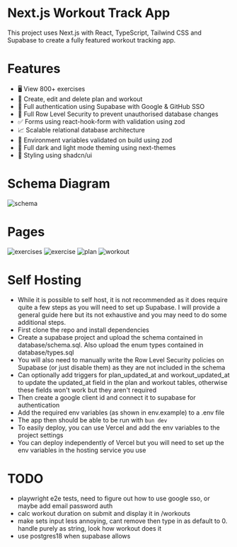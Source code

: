 # Next.js Workout Track App

This project uses Next.js with React, TypeScript, Tailwind CSS and Supabase to create a fully featured workout tracking app.

# Features

- 🖥️ View 800+ exercises
- 📝 Create, edit and delete plan and workout
- 🔑 Full authentication using Supabase with Google & GitHub SSO
- 🔐 Full Row Level Security to prevent unauthorised database changes
- ✅ Forms using react-hook-form with validation using zod
- 📈 Scalable relational database architecture
- 📣 Environment variables validated on build using zod
- 🌙 Full dark and light mode theming using next-themes
- 👾 Styling using shadcn/ui

# Schema Diagram

![schema](https://github.com/user-attachments/assets/a463e272-bc35-4398-9197-7014cb58685b)

# Pages

![exercises](https://github.com/user-attachments/assets/c91b8e2d-da2c-45de-adc4-1540babfa29d)
![exercise](https://github.com/user-attachments/assets/972d639b-24d5-4e54-b580-b4833b9b558d)
![plan](https://github.com/user-attachments/assets/78e94d14-d75b-425f-9c8b-b2b26428079a)
![workout](https://github.com/user-attachments/assets/9b8c2ddb-0ef9-4498-9b11-5ef191d82dc1)

# Self Hosting

- While it is possible to self host, it is not recommended as it does require quite a few steps as you will need to set up Supabase. I will provide a general guide here but its not exhaustive and you may need to do some additional steps.
- First clone the repo and install dependencies
- Create a supabase project and upload the schema contained in database/schema.sql. Also upload the enum types contained in database/types.sql
- You will also need to manually write the Row Level Security policies on Supabase (or just disable them) as they are not included in the schema
- Can optionally add triggers for plan_updated_at and workout_updated_at to update the updated_at field in the plan and workout tables, otherwise these fields won't work but they aren't required
- Then create a google client id and connect it to supabase for authentication
- Add the required env variables (as shown in env.example) to a .env file
- The app then should be able to be run with `bun dev`
- To easily deploy, you can use Vercel and add the env variables to the project settings
- You can deploy independently of Vercel but you will need to set up the env variables in the hosting service you use

# TODO

- playwright e2e tests, need to figure out how to use google sso, or maybe add email password auth
- calc workout duration on submit and display it in /workouts
- make sets input less annoying, cant remove then type in as default to 0. handle purely as string, look how workout does it
- use postgres18 when supabase allows
